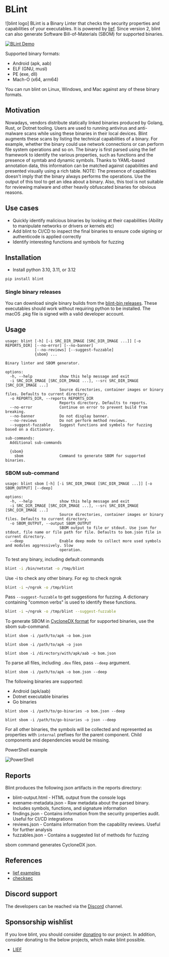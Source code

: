 # BLint

![blint logo]
BLint is a Binary Linter that checks the security properties and capabilities of your executables. It is powered by [lief](https://github.com/lief-project/LIEF). Since version 2, blint can also generate Software Bill-of-Materials (SBOM) for supported binaries.

[![BLint Demo](https://asciinema.org/a/438138.png)](https://asciinema.org/a/438138)

Supported binary formats:

- Android (apk, aab)
- ELF (GNU, musl)
- PE (exe, dll)
- Mach-O (x64, arm64)

You can run blint on Linux, Windows, and Mac against any of these binary formats.

## Motivation

Nowadays, vendors distribute statically linked binaries produced by Golang, Rust, or Dotnet tooling. Users are used to running antivirus and anti-malware scans while using these binaries in their local devices. Blint augments these scans by listing the technical capabilities of a binary. For example, whether the binary could use network connections or can perform file system operations and so on.
The binary is first parsed using the lief framework to identify the various properties, such as functions and the presence of symtab and dynamic symbols. Thanks to YAML-based annotation data, this information can be matched against capabilities and presented visually using a rich table.
NOTE: The presence of capabilities doesn't imply that the binary always performs the operations. Use the output of this tool to get an idea about a binary. Also, this tool is not suitable for reviewing malware and other heavily obfuscated binaries for obvious reasons.

## Use cases

- Quickly identify malicious binaries by looking at their capabilities (Ability to manipulate networks or drivers or kernels etc)
- Add blint to CI/CD to inspect the final binaries to ensure code signing or authenticode is applied correctly
- Identify interesting functions and symbols for fuzzing

## Installation

- Install python 3.10, 3.11, or 3.12

```bash
pip install blint
```

### Single binary releases

You can download single binary builds from the [blint-bin releases](https://github.com/OWASP-dep-scan/blint/releases). These executables should work without requiring python to be installed. The macOS .pkg file is signed with a valid developer account.

## Usage

```shell
usage: blint [-h] [-i SRC_DIR_IMAGE [SRC_DIR_IMAGE ...]] [-o REPORTS_DIR] [--no-error] [--no-banner]
             [--no-reviews] [--suggest-fuzzable]
             {sbom} ...

Binary linter and SBOM generator.

options:
  -h, --help            show this help message and exit
  -i SRC_DIR_IMAGE [SRC_DIR_IMAGE ...], --src SRC_DIR_IMAGE [SRC_DIR_IMAGE ...]
                        Source directories, container images or binary files. Defaults to current directory.
  -o REPORTS_DIR, --reports REPORTS_DIR
                        Reports directory. Defaults to reports.
  --no-error            Continue on error to prevent build from breaking.
  --no-banner           Do not display banner.
  --no-reviews          Do not perform method reviews.
  --suggest-fuzzable    Suggest functions and symbols for fuzzing based on a dictionary.

sub-commands:
  Additional sub-commands

  {sbom}
    sbom                Command to generate SBOM for supported binaries.
```

### SBOM sub-command

```shell
usage: blint sbom [-h] [-i SRC_DIR_IMAGE [SRC_DIR_IMAGE ...]] [-o SBOM_OUTPUT] [--deep]

options:
  -h, --help            show this help message and exit
  -i SRC_DIR_IMAGE [SRC_DIR_IMAGE ...], --src SRC_DIR_IMAGE [SRC_DIR_IMAGE ...]
                        Source directories, container images or binary files. Defaults to current directory.
  -o SBOM_OUTPUT, --output SBOM_OUTPUT
                        SBOM output to file or stdout. Use json for stdout, file name or file path for file. Defaults to bom.json file in current directory.
  --deep                Enable deep mode to collect more used symbols and modules aggressively. Slow
                        operation.
```

To test any binary, including default commands

```bash
blint -i /bin/netstat -o /tmp/blint
```

Use -i to check any other binary. For eg: to check ngrok

```bash
blint -i ~/ngrok -o /tmp/blint
```

Pass `--suggest-fuzzable` to get suggestions for fuzzing. A dictionary containing "common verbs" is used to identify these functions.

```bash
blint -i ~/ngrok -o /tmp/blint --suggest-fuzzable
```

To generate SBOM in [CycloneDX format](https://cyclonedx.org/) for supported binaries, use the sbom sub-command.

```shell
blint sbom -i /path/to/apk -o bom.json
```

```shell
blint sbom -i /path/to/apk -o json
```

```shell
blint sbom -i /directory/with/apk/aab -o bom.json
```

To parse all files, including `.dex` files, pass `--deep` argument.

```shell
blint sbom -i /path/to/apk -o bom.json --deep
```

The following binaries are supported:

- Android (apk/aab)
- Dotnet executable binaries
- Go binaries

```shell
blint sbom -i /path/to/go-binaries -o bom.json --deep
```

```shell
blint sbom -i /path/to/go-binaries -o json --deep
```

For all other binaries, the symbols will be collected and represented as properties with `internal` prefixes for the parent component. Child components and dependencies would be missing.

PowerShell example

![PowerShell](./docs/blint-powershell.jpg)

## Reports

Blint produces the following json artifacts in the reports directory:

- blint-output.html - HTML output from the console logs
- exename-metadata.json - Raw metadata about the parsed binary. Includes symbols, functions, and signature information
- findings.json - Contains information from the security properties audit. Useful for CI/CD integrations
- reviews.json - Contains information from the capability reviews. Useful for further analysis
- fuzzables.json - Contains a suggested list of methods for fuzzing

sbom command generates CycloneDX json.

## References

- [lief examples](https://github.com/lief-project/LIEF/tree/master/examples/python)
- [checksec](https://github.com/Wenzel/checksec.py)

## Discord support

The developers can be reached via the [Discord](https://discord.gg/DCNxzaeUpd) channel.

## Sponsorship wishlist

If you love blint, you should consider [donating](https://owasp.org/donate?reponame=www-project-dep-scan&title=OWASP+dep-scan) to our project. In addition, consider donating to the below projects, which make blint possible.

- [LIEF](https://github.com/sponsors/lief-project/)
